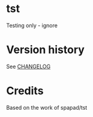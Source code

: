 # tst
Testing only - ignore

# Version history
See [CHANGELOG](./CHANGELOG.md)

# Credits 
Based on the work of spapad/tst

